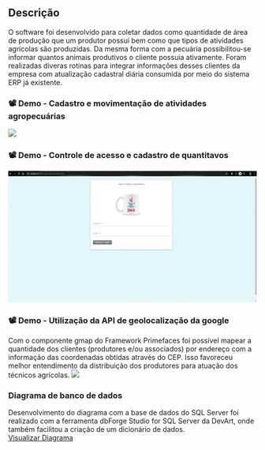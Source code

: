 ## Descrição

O software foi desenvolvido para coletar dados como quantidade de área de produção que um 
produtor possui bem como que tipos de atividades agrícolas são produzidas. Da mesma forma 
com a pecuária possibilitou-se informar quantos animais produtivos o cliente possuia ativamente.
Foram realizadas diveras rotinas para integrar informações desses clientes da empresa com
atualização cadastral diária consumida por meio do sistema ERP já existente.

### 📽 Demo - Cadastro e movimentação de atividades agropecuárias
<img src="/demo/cadastroMov.gif">
<br>

### 📽 Demo - Controle de acesso e cadastro de quantitavos
<img src="/demo/quantitativos.gif">
<br>

### 📽 Demo - Utilização da API de geolocalização da google
Com o componente gmap do Framework Primefaces foi possível mapear
a quantidade dos clientes (produtores e/ou associados) por endereço com a informação das
coordenadas obtidas através do CEP. Isso favoreceu melhor entendimento 
da distribuição dos produtores para atuação dos técnicos agrícolas.
<img src="/demo/geomapas.gif">

### Diagrama de banco de dados
Desenvolvimento do diagrama com a base de dados do SQL Server foi realizado 
com a ferramenta dbForge Studio for SQL Server da DevArt, onde também facilitou 
a criação de um dicionário de dados.
<br>
<a href="https://drive.google.com/file/d/1XbXpgxTWZIQ3CRomjIKGZXP2YcSDWubK/view?usp=sharing" target="_blank">Visualizar Diagrama</a>
<br>

